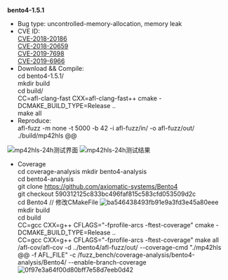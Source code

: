 **bento4-1.5.1**
* Bug type: uncontrolled-memory-allocation, memory leak    
* CVE ID:    
[CVE-2018-20186](https://cve.mitre.org/cgi-bin/cvename.cgi?name=CVE-2018-20186)     
[CVE-2018-20659](https://cve.mitre.org/cgi-bin/cvename.cgi?name=CVE-2018-20659)    
[CVE-2019-7698](https://cve.mitre.org/cgi-bin/cvename.cgi?name=CVE-2019-7698)    
[CVE-2019-6966](https://cve.mitre.org/cgi-bin/cvename.cgi?name=CVE-2019-6966)    
* Download && Compile:    
cd bento4-1.5.1/    
mkdir build    
cd build/    
CC=afl-clang-fast CXX=afl-clang-fast++ cmake -DCMAKE_BUILD_TYPE=Release ..    
make all
* Reproduce:    
afl-fuzz -m none -t 5000 -b 42 -i afl-fuzz/in/ -o afl-fuzz/out/ ./build/mp42hls @@    

![mp42hls-24h测试界面](https://user-images.githubusercontent.com/76025773/221110896-0829ceea-9c56-463d-996e-3542960f0622.png)
![mp42hls-24h测试结果](https://user-images.githubusercontent.com/76025773/221110907-c9ee7ef1-3480-4943-a77c-fde60f9e452a.png)

* Coverage      
cd coverage-analysis
mkdir bento4-analysis          
cd bento4-analysis       
git clone https://github.com/axiomatic-systems/Bento4           
git checkout 590312125c833bc496faf815c583cfd053509d2c             
cd Bento4
// 修改CMakeFile
![ba546438493fb91e9a3fd3e45a80eee](https://user-images.githubusercontent.com/76025773/221110604-e7a22ea1-e4a3-4790-a7f8-1d8c203c5a30.png)               
mkdir build         
cd build        
CC=gcc CXX=g++ CFLAGS="-fprofile-arcs -ftest-coverage"  cmake -DCMAKE_BUILD_TYPE=Release ..                      
CC=gcc CXX=g++ CFLAGS="-fprofile-arcs -ftest-coverage" make all              
/afl-cov/afl-cov -d ../bento4/afl-fuzz/out/  --coverage-cmd "./mp42hls @@ -f AFL_FILE" -c /fuzz_bench/coverage-analysis/bento4-analysis/Bento4/ --enable-branch-coverage              
![0f97e3a64f00d80bff7e58d7eeb0d42](https://user-images.githubusercontent.com/76025773/221111126-8d769089-1096-4ec8-bb79-e75a216f4a80.png)
